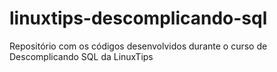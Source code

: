 # linuxtips-descomplicando-sql
Repositório com os códigos desenvolvidos durante o curso de Descomplicando SQL da LinuxTips

